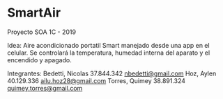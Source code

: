 # SmartAir
Proyecto SOA 1C - 2019

Idea: Aire acondicionado portatil Smart manejado desde una app en el celular. Se controlará la temperatura, humedad interna del aparato y el encendido y apagado.

Integrantes:
Bedetti, Nicolas  37.844.342    nbedetti@gmail.com
Hoz, Aylen        40.129.336    ailu.hoz28@gmail.com
Torres, Quimey    38.891.324    quimey.torres@gmail.com
